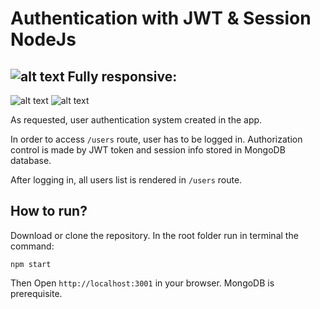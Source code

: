 # Authentication with JWT & Session NodeJs




![alt text](https://raw.githubusercontent.com/omerization/auth-jwt-session/master/src/public/imgs/patikadevhw2.gif)
**Fully responsive:**
---
![alt text](https://i.ibb.co/0K4GRKT/hw1.jpg) ![alt text](https://i.ibb.co/qCFwDzY/hw2.jpg)

As requested, user authentication system created in the app. 

In order to access `/users` route, user has to be logged in. Authorization control is made by JWT token and session info stored in MongoDB database.

After logging in, all users list is rendered in `/users` route. 


## How to run?
Download or clone the repository. In the root folder run in terminal the command:

```
npm start 
```

Then Open `http://localhost:3001` in your browser. MongoDB is prerequisite.


